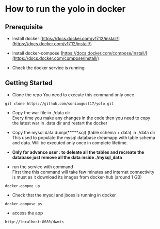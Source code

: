 # How to run the yolo in docker

## Prerequisite 

* Install docker 
[https://docs.docker.com/v17.12/install/](https://docs.docker.com/v17.12/install/)
* Install docker-compose
[https://docs.docker.com/compose/install/](https://docs.docker.com/compose/install/)


* Check the docker service is running

## Getting Started

* Clone the repo 
You need to execute this command only once
```
git clone https://github.com/soniaugust17/yolo.git
```

* Copy the war file in ./data dir  
Every time you make any changes in the code then you need to copy the latest war in .data dir and restart the docker

* Copy the mysql data dump(*****.sql) (table schema + data) in ./data dir
This used to populate the mysql database dreamapp with table schema and data. Will be executed only once in complete lifetime.   
* **Only for advance user : to deleate all the tables and recreate the database just remove all the data inside ./mysql_data**


* run the service with command  
First time this command will take few minutes and internet connectivity is must as it download its images from docker-hub (around 1 GB)
```
docker-compoe up
```

* Check that the mysql and jboss is running in docker 

```
docker-compose ps 
```
* access the app 
```
http://localhost:8080/dwmts
```


